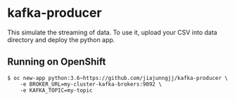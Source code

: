 # kafka-producer
This simulate the streaming of data. To use it, upload your CSV into data directory and deploy the python app.

## Running on OpenShift
```
$ oc new-app python:3.6~https://github.com/jiajunngjj/kafka-producer \
    -e BROKER_URL=my-cluster-kafka-brokers:9092 \
    -e KAFKA_TOPIC=my-topic
```

